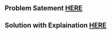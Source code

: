 ## Problem Satement [HERE](https://www.eolymp.com/en/problems/325)

## Solution with Explaination [HERE](https://mmzeynalli.dev/posts/dsa/eolymp/325)
